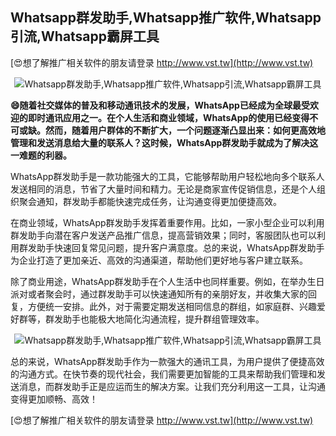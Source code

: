 ## **Whatsapp群发助手,Whatsapp推广软件,Whatsapp引流,Whatsapp霸屏工具**

[😍想了解推广相关软件的朋友请登录 http://www.vst.tw](http://www.vst.tw)

 <center><img src="https://vst.tw/MP4/tuiguang/png/5.png" alt="Whatsapp群发助手,Whatsapp推广软件,Whatsapp引流,Whatsapp霸屏工具"></center>

**😄随着社交媒体的普及和移动通讯技术的发展，WhatsApp已经成为全球最受欢迎的即时通讯应用之一。在个人生活和商业领域，WhatsApp的使用已经变得不可或缺。然而，随着用户群体的不断扩大，一个问题逐渐凸显出来：如何更高效地管理和发送消息给大量的联系人？这时候，WhatsApp群发助手就成为了解决这一难题的利器。**

WhatsApp群发助手是一款功能强大的工具，它能够帮助用户轻松地向多个联系人发送相同的消息，节省了大量时间和精力。无论是商家宣传促销信息，还是个人组织聚会通知，群发助手都能快速完成任务，让沟通变得更加便捷高效。

在商业领域，WhatsApp群发助手发挥着重要作用。比如，一家小型企业可以利用群发助手向潜在客户发送产品推广信息，提高营销效果；同时，客服团队也可以利用群发助手快速回复常见问题，提升客户满意度。总的来说，WhatsApp群发助手为企业打造了更加亲近、高效的沟通渠道，帮助他们更好地与客户建立联系。

除了商业用途，WhatsApp群发助手在个人生活中也同样重要。例如，在举办生日派对或者聚会时，通过群发助手可以快速通知所有的亲朋好友，并收集大家的回复，方便统一安排。此外，对于需要定期发送相同信息的群组，如家庭群、兴趣爱好群等，群发助手也能极大地简化沟通流程，提升群组管理效率。

 <center><img src="https://vst.tw/MP4/tuiguang/png/1.png" alt="Whatsapp群发助手,Whatsapp推广软件,Whatsapp引流,Whatsapp霸屏工具"></center>

总的来说，WhatsApp群发助手作为一款强大的通讯工具，为用户提供了便捷高效的沟通方式。在快节奏的现代社会，我们需要更加智能的工具来帮助我们管理和发送消息，而群发助手正是应运而生的解决方案。让我们充分利用这一工具，让沟通变得更加顺畅、高效！

[😍想了解推广相关软件的朋友请登录 http://www.vst.tw](http://www.vst.tw)



